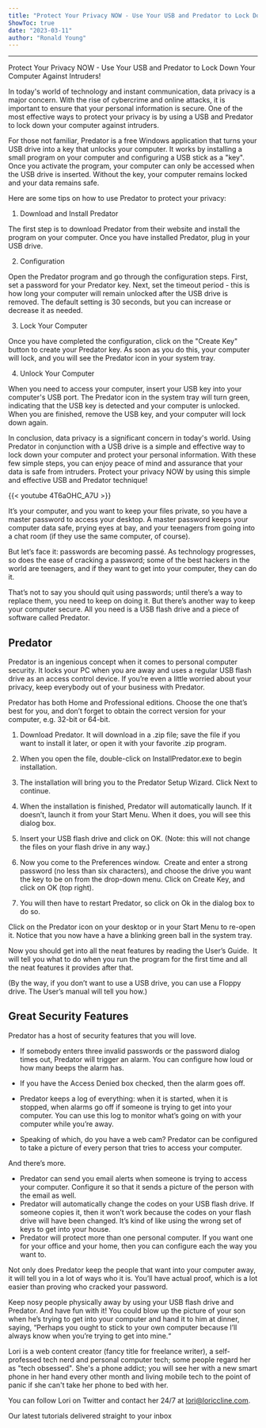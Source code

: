 ```yaml
---
title: "Protect Your Privacy NOW - Use Your USB and Predator to Lock Down Your Computer Against Intruders!"
ShowToc: true 
date: "2023-03-11"
author: "Ronald Young"
---
```

*****
Protect Your Privacy NOW - Use Your USB and Predator to Lock Down Your Computer Against Intruders!

In today's world of technology and instant communication, data privacy is a major concern. With the rise of cybercrime and online attacks, it is important to ensure that your personal information is secure. One of the most effective ways to protect your privacy is by using a USB and Predator to lock down your computer against intruders.

For those not familiar, Predator is a free Windows application that turns your USB drive into a key that unlocks your computer. It works by installing a small program on your computer and configuring a USB stick as a "key". Once you activate the program, your computer can only be accessed when the USB drive is inserted. Without the key, your computer remains locked and your data remains safe.

Here are some tips on how to use Predator to protect your privacy:

1. Download and Install Predator

The first step is to download Predator from their website and install the program on your computer. Once you have installed Predator, plug in your USB drive.

2. Configuration

Open the Predator program and go through the configuration steps. First, set a password for your Predator key. Next, set the timeout period - this is how long your computer will remain unlocked after the USB drive is removed. The default setting is 30 seconds, but you can increase or decrease it as needed.

3. Lock Your Computer

Once you have completed the configuration, click on the "Create Key" button to create your Predator key. As soon as you do this, your computer will lock, and you will see the Predator icon in your system tray.

4. Unlock Your Computer

When you need to access your computer, insert your USB key into your computer's USB port. The Predator icon in the system tray will turn green, indicating that the USB key is detected and your computer is unlocked. When you are finished, remove the USB key, and your computer will lock down again.

In conclusion, data privacy is a significant concern in today's world. Using Predator in conjunction with a USB drive is a simple and effective way to lock down your computer and protect your personal information. With these few simple steps, you can enjoy peace of mind and assurance that your data is safe from intruders. Protect your privacy NOW by using this simple and effective USB and Predator technique!

{{< youtube 4T6aOHC_A7U >}} 



It’s your computer, and you want to keep your files private, so you have a master password to access your desktop. A master password keeps your computer data safe, prying eyes at bay, and your teenagers from going into a chat room (if they use the same computer, of course).
 
But let’s face it: passwords are becoming passé. As technology progresses, so does the ease of cracking a password; some of the best hackers in the world are teenagers, and if they want to get into your computer, they can do it.
 
That’s not to say you should quit using passwords; until there’s a way to replace them, you need to keep on doing it. But there’s another way to keep your computer secure. All you need is a USB flash drive and a piece of software called Predator.
 
## Predator
 

 
Predator is an ingenious concept when it comes to personal computer security. It locks your PC when you are away and uses a regular USB flash drive as an access control device. If you’re even a little worried about your privacy, keep everybody out of your business with Predator.
 
Predator has both Home and Professional editions. Choose the one that’s best for you, and don’t forget to obtain the correct version for your computer, e.g. 32-bit or 64-bit.
 
1. Download Predator. It will download in a .zip file; save the file if you want to install it later, or open it with your favorite .zip program.
 
2. When you open the file, double-click on InstallPredator.exe to begin installation.
 
3. The installation will bring you to the Predator Setup Wizard. Click Next to continue.
 
4. When the installation is finished, Predator will automatically launch. If it doesn’t, launch it from your Start Menu. When it does, you will see this dialog box.
 
5. Insert your USB flash drive and click on OK. (Note: this will not change the files on your flash drive in any way.)
 
6. Now you come to the Preferences window.  Create and enter a strong password (no less than six characters), and choose the drive you want the key to be on from the drop-down menu. Click on Create Key, and click on OK (top right).
 
7. You will then have to restart Predator, so click on Ok in the dialog box to do so.
 
Click on the Predator icon on your desktop or in your Start Menu to re-open it. Notice that you now have a have a blinking green ball in the system tray.
 
Now you should get into all the neat features by reading the User’s Guide.  It will tell you what to do when you run the program for the first time and all the neat features it provides after that.
 
(By the way, if you don’t want to use a USB drive, you can use a Floppy drive. The User’s manual will tell you how.)
 
## Great Security Features
 
Predator has a host of security features that you will love.
 
- If somebody enters three invalid passwords or the password dialog times out, Predator will trigger an alarm. You can configure how loud or how many beeps the alarm has.
 - If you have the Access Denied box checked, then the alarm goes off.

 
- Predator keeps a log of everything: when it is started, when it is stopped, when alarms go off if someone is trying to get into your computer. You can use this log to monitor what’s going on with your computer while you’re away.

 
- Speaking of which, do you have a web cam? Predator can be configured to take a picture of every person that tries to access your computer.

 
And there’s more.
 
- Predator can send you email alerts when someone is trying to access your computer. Configure it so that it sends a picture of the person with the email as well.
 - Predator will automatically change the codes on your USB flash drive. If someone copies it, then it won’t work because the codes on your flash drive will have been changed. It’s kind of like using the wrong set of keys to get into your house.
 - Predator will protect more than one personal computer. If you want one for your office and your home, then you can configure each the way you want to.

 
Not only does Predator keep the people that want into your computer away, it will tell you in a lot of ways who it is. You’ll have actual proof, which is a lot easier than proving who cracked your password.
 
Keep nosy people physically away by using your USB flash drive and Predator. And have fun with it! You could blow up the picture of your son when he’s trying to get into your computer and hand it to him at dinner, saying, “Perhaps you ought to stick to your own computer because I’ll always know when you’re trying to get into mine.“
 
Lori is a web content creator (fancy title for freelance writer), a self-professed tech nerd and personal computer tech; some people regard her as "tech obsessed". She's a phone addict; you will see her with a new smart phone in her hand every other month and living mobile tech to the point of panic if she can't take her phone to bed with her. 

You can follow Lori on Twitter and contact her 24/7 at lori@loriccline.com.
 
Our latest tutorials delivered straight to your inbox



